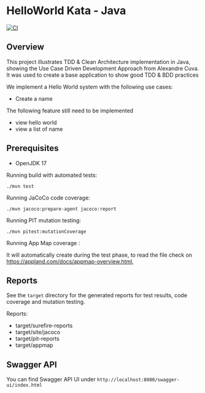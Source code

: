 # HelloWorld Kata - Java

[![CI](https://github.com/valentinacupac/banking-kata-java/actions/workflows/ci.yaml/badge.svg)](https://github.com/valentinacupac/banking-kata-java/actions/workflows/ci.yaml)

## Overview

This project illustrates TDD & Clean Architecture implementation in Java, showing the Use Case Driven Development
Approach from Alexandre Cuva. It was used to create a base application to show good TDD & BDD practices

We implement a Hello World system with the following use cases:

- Create a name

The following feature still need to be implemented
- view hello world
- view a list of name

## Prerequisites

- OpenJDK 17

Running build with automated tests:

```
./mvn test
```
Running JaCoCo code coverage:

```
./mvn jacoco:prepare-agent jacoco:report
```

Running PIT mutation testing:

```
./mvn pitest:mutationCoverage
```

Running App Map coverage :

It will automatically create during the test phase, to read the file check
on https://appland.com/docs/appmap-overview.html,

## Reports

See the `target` directory for the generated reports for test results, code coverage and mutation testing.

Reports:

- target/surefire-reports
- target/site/jacoco
- target/pit-reports
- target/appmap

## Swagger API
You can find Swagger API UI under `http://localhost:8080/swagger-ui/index.html`
